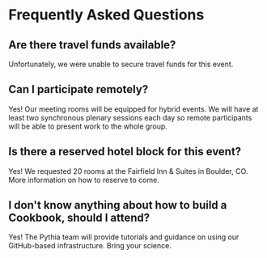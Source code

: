 # Frequently Asked Questions

## Are there travel funds available?

Unfortunately, we were unable to secure travel funds for this event.

## Can I participate remotely?

Yes! Our meeting rooms will be equipped for hybrid events. We will have at least two synchronous plenary sessions each day so remote participants will be able to present work to the whole group.

## Is there a reserved hotel block for this event?

Yes! We requested 20 rooms at the Fairfield Inn & Suites in Boulder, CO. More information on how to reserve to come.

## I don't know anything about how to build a Cookbook, should I attend?

Yes! The Pythia team will provide tutorials and guidance on using our GitHub-based infrastructure. Bring your science.
